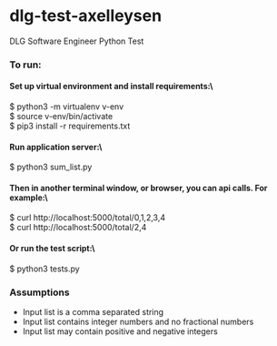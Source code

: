 # dlg-test-axelleysen
DLG  Software Engineer Python Test


### To run:
#### Set up virtual environment and install requirements:\
$ python3 -m virtualenv v-env\
$ source v-env/bin/activate\
$ pip3 install -r requirements.txt

#### Run application server:\
$ python3 sum_list.py

#### Then in another terminal window, or browser, you can api calls. For example:\
$ curl http://localhost:5000/total/0,1,2,3,4\
$ curl http://localhost:5000/total/2,4

#### Or run the test script:\
$ python3 tests.py

### Assumptions
- Input list is a comma separated string
- Input list contains integer numbers and no fractional numbers 
- Input list may contain positive and negative integers 